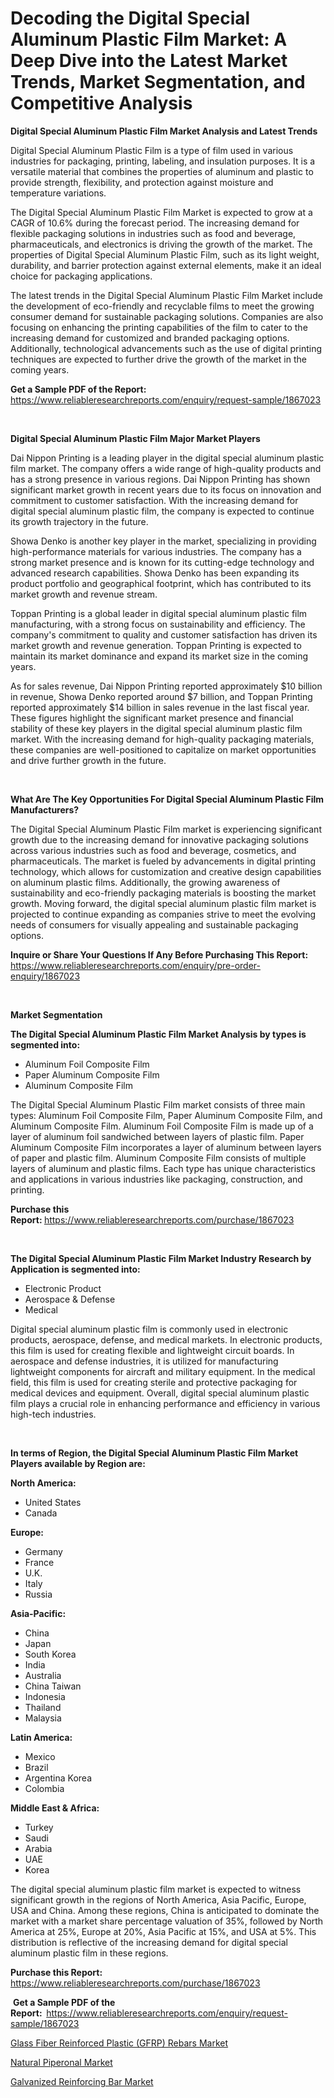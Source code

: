 <p><h1>Decoding the Digital Special Aluminum Plastic Film Market: A Deep Dive into the Latest Market Trends, Market Segmentation, and Competitive Analysis</h1></p><p><strong>Digital Special Aluminum Plastic Film Market Analysis and Latest Trends</strong></p>
<p><p>Digital Special Aluminum Plastic Film is a type of film used in various industries for packaging, printing, labeling, and insulation purposes. It is a versatile material that combines the properties of aluminum and plastic to provide strength, flexibility, and protection against moisture and temperature variations.</p><p>The Digital Special Aluminum Plastic Film Market is expected to grow at a CAGR of 10.6% during the forecast period. The increasing demand for flexible packaging solutions in industries such as food and beverage, pharmaceuticals, and electronics is driving the growth of the market. The properties of Digital Special Aluminum Plastic Film, such as its light weight, durability, and barrier protection against external elements, make it an ideal choice for packaging applications.</p><p>The latest trends in the Digital Special Aluminum Plastic Film Market include the development of eco-friendly and recyclable films to meet the growing consumer demand for sustainable packaging solutions. Companies are also focusing on enhancing the printing capabilities of the film to cater to the increasing demand for customized and branded packaging options. Additionally, technological advancements such as the use of digital printing techniques are expected to further drive the growth of the market in the coming years.</p></p>
<p><strong>Get a Sample PDF of the Report:&nbsp;</strong> <a href="https://www.reliableresearchreports.com/enquiry/request-sample/1867023">https://www.reliableresearchreports.com/enquiry/request-sample/1867023</a></p>
<p>&nbsp;</p>
<p><strong>Digital Special Aluminum Plastic Film Major Market Players</strong></p>
<p><p>Dai Nippon Printing is a leading player in the digital special aluminum plastic film market. The company offers a wide range of high-quality products and has a strong presence in various regions. Dai Nippon Printing has shown significant market growth in recent years due to its focus on innovation and commitment to customer satisfaction. With the increasing demand for digital special aluminum plastic film, the company is expected to continue its growth trajectory in the future.</p><p>Showa Denko is another key player in the market, specializing in providing high-performance materials for various industries. The company has a strong market presence and is known for its cutting-edge technology and advanced research capabilities. Showa Denko has been expanding its product portfolio and geographical footprint, which has contributed to its market growth and revenue stream.</p><p>Toppan Printing is a global leader in digital special aluminum plastic film manufacturing, with a strong focus on sustainability and efficiency. The company's commitment to quality and customer satisfaction has driven its market growth and revenue generation. Toppan Printing is expected to maintain its market dominance and expand its market size in the coming years.</p><p>As for sales revenue, Dai Nippon Printing reported approximately $10 billion in revenue, Showa Denko reported around $7 billion, and Toppan Printing reported approximately $14 billion in sales revenue in the last fiscal year. These figures highlight the significant market presence and financial stability of these key players in the digital special aluminum plastic film market. With the increasing demand for high-quality packaging materials, these companies are well-positioned to capitalize on market opportunities and drive further growth in the future.</p></p>
<p>&nbsp;</p>
<p><strong>What Are The Key Opportunities For Digital Special Aluminum Plastic Film Manufacturers?</strong></p>
<p><p>The Digital Special Aluminum Plastic Film market is experiencing significant growth due to the increasing demand for innovative packaging solutions across various industries such as food and beverage, cosmetics, and pharmaceuticals. The market is fueled by advancements in digital printing technology, which allows for customization and creative design capabilities on aluminum plastic films. Additionally, the growing awareness of sustainability and eco-friendly packaging materials is boosting the market growth. Moving forward, the digital special aluminum plastic film market is projected to continue expanding as companies strive to meet the evolving needs of consumers for visually appealing and sustainable packaging options.</p></p>
<p><strong>Inquire or Share Your Questions If Any Before Purchasing This Report:</strong> <a href="https://www.reliableresearchreports.com/enquiry/pre-order-enquiry/1867023">https://www.reliableresearchreports.com/enquiry/pre-order-enquiry/1867023</a></p>
<p>&nbsp;</p>
<p><strong>Market Segmentation</strong></p>
<p><strong>The Digital Special Aluminum Plastic Film Market Analysis by types is segmented into:</strong></p>
<p><ul><li>Aluminum Foil Composite Film</li><li>Paper Aluminum Composite Film</li><li>Aluminum Composite Film</li></ul></p>
<p><p>The Digital Special Aluminum Plastic Film market consists of three main types: Aluminum Foil Composite Film, Paper Aluminum Composite Film, and Aluminum Composite Film. Aluminum Foil Composite Film is made up of a layer of aluminum foil sandwiched between layers of plastic film. Paper Aluminum Composite Film incorporates a layer of aluminum between layers of paper and plastic film. Aluminum Composite Film consists of multiple layers of aluminum and plastic films. Each type has unique characteristics and applications in various industries like packaging, construction, and printing.</p></p>
<p><strong>Purchase this Report:&nbsp;</strong><a href="https://www.reliableresearchreports.com/purchase/1867023">https://www.reliableresearchreports.com/purchase/1867023</a></p>
<p>&nbsp;</p>
<p><strong>The Digital Special Aluminum Plastic Film Market Industry Research by Application is segmented into:</strong></p>
<p><ul><li>Electronic Product</li><li>Aerospace & Defense</li><li>Medical</li></ul></p>
<p><p>Digital special aluminum plastic film is commonly used in electronic products, aerospace, defense, and medical markets. In electronic products, this film is used for creating flexible and lightweight circuit boards. In aerospace and defense industries, it is utilized for manufacturing lightweight components for aircraft and military equipment. In the medical field, this film is used for creating sterile and protective packaging for medical devices and equipment. Overall, digital special aluminum plastic film plays a crucial role in enhancing performance and efficiency in various high-tech industries.</p></p>
<p>&nbsp;</p>
<p><strong>In terms of Region, the Digital Special Aluminum Plastic Film Market Players available by Region are:</strong></p>
<p>
    <p> <strong> North America: </strong>
        <ul>
            <li>United States</li>
            <li>Canada</li>
        </ul>
        </p> 
    <p> <strong> Europe: </strong>
        <ul>
            <li>Germany</li>
            <li>France</li>
            <li>U.K.</li>
            <li>Italy</li>
            <li>Russia</li>
        </ul>
        </p> 
    <p> <strong> Asia-Pacific: </strong>
        <ul>
            <li>China</li>
            <li>Japan</li>
            <li>South Korea</li>
            <li>India</li>
            <li>Australia</li>
            <li>China Taiwan</li>
            <li>Indonesia</li>
            <li>Thailand</li>
            <li>Malaysia</li>
        </ul>
        </p> 
    <p> <strong> Latin America: </strong>
        <ul>
            <li>Mexico</li>
            <li>Brazil</li>
            <li>Argentina Korea</li>
            <li>Colombia</li>
        </ul>
        </p> 
    <p> <strong> Middle East & Africa: </strong>
        <ul>
            <li>Turkey</li>
            <li>Saudi</li>
            <li>Arabia</li>
            <li>UAE</li>
            <li>Korea</li>
        </ul>
    </p>
    </p>
<p><p>The digital special aluminum plastic film market is expected to witness significant growth in the regions of North America, Asia Pacific, Europe, USA and China. Among these regions, China is anticipated to dominate the market with a market share percentage valuation of 35%, followed by North America at 25%, Europe at 20%, Asia Pacific at 15%, and USA at 5%. This distribution is reflective of the increasing demand for digital special aluminum plastic film in these regions.</p></p>
<p><strong>Purchase this Report: </strong><a href="https://www.reliableresearchreports.com/purchase/1867023">https://www.reliableresearchreports.com/purchase/1867023</a></p>
<p>&nbsp;<strong>Get a Sample PDF of the Report:&nbsp;&nbsp;</strong><a href="https://www.reliableresearchreports.com/enquiry/request-sample/1867023">https://www.reliableresearchreports.com/enquiry/request-sample/1867023</a></p>
<p><strong></strong></p>
<p><p><a href="https://github.com/redneck06/Market-Research-Report-List-2/blob/main/glass-fiber-reinforced-plastic-gfrp-rebars-market.md">Glass Fiber Reinforced Plastic (GFRP) Rebars Market</a></p><p><a href="https://github.com/peachesmcdowel1/Market-Research-Report-List-1/blob/main/natural-piperonal-market.md">Natural Piperonal Market</a></p><p><a href="https://github.com/nicoletavirag/Market-Research-Report-List-2/blob/main/galvanized-reinforcing-bar-market.md">Galvanized Reinforcing Bar Market</a></p></p>